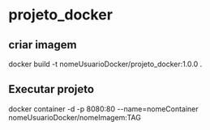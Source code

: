 # projeto_docker

## criar imagem 
docker build -t nomeUsuarioDocker/projeto_docker:1.0.0 .

## Executar projeto
docker container -d -p 8080:80 --name=nomeContainer nomeUsuarioDocker/nomeImagem:TAG
